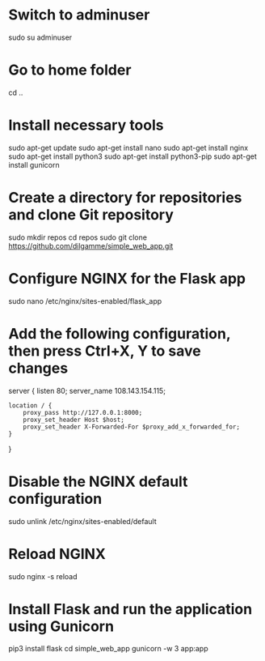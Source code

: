 # Switch to adminuser
sudo su adminuser

# Go to home folder
cd ..

# Install necessary tools
sudo apt-get update
sudo apt-get install nano
sudo apt-get install nginx
sudo apt-get install python3
sudo apt-get install python3-pip
sudo apt-get install gunicorn

# Create a directory for repositories and clone Git repository
sudo mkdir repos
cd repos
sudo git clone https://github.com/dilgamme/simple_web_app.git

# Configure NGINX for the Flask app
sudo nano /etc/nginx/sites-enabled/flask_app

# Add the following configuration, then press Ctrl+X, Y to save changes
server {
    listen 80;
    server_name 108.143.154.115;

    location / {
        proxy_pass http://127.0.0.1:8000;
        proxy_set_header Host $host;
        proxy_set_header X-Forwarded-For $proxy_add_x_forwarded_for;
    }
}

# Disable the NGINX default configuration
sudo unlink /etc/nginx/sites-enabled/default

# Reload NGINX
sudo nginx -s reload

# Install Flask and run the application using Gunicorn
pip3 install flask
cd simple_web_app
gunicorn -w 3 app:app